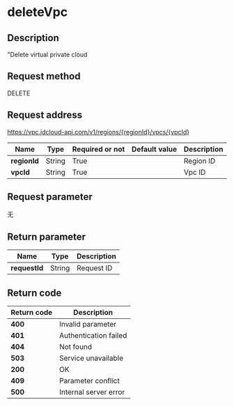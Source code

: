 # deleteVpc


## Description
"Delete virtual private cloud

## Request method
DELETE

## Request address
https://vpc.jdcloud-api.com/v1/regions/{regionId}/vpcs/{vpcId}

|Name|Type|Required or not|Default value|Description|
|---|---|---|---|---|
|**regionId**|String|True||Region ID|
|**vpcId**|String|True||Vpc ID|

## Request parameter
无


## Return parameter
|Name|Type|Description|
|---|---|---|
|**requestId**|String|Request ID|



## Return code
|Return code|Description|
|---|---|
|**400**|Invalid parameter|
|**401**|Authentication failed|
|**404**|Not found|
|**503**|Service unavailable|
|**200**|OK|
|**409**|Parameter conflict|
|**500**|Internal server error|
